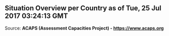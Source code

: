 ## Situation Overview per Country as of Tue, 25 Jul 2017 03:24:13 GMT

Source: **ACAPS (Assessment Capacities Project) - https://www.acaps.org**